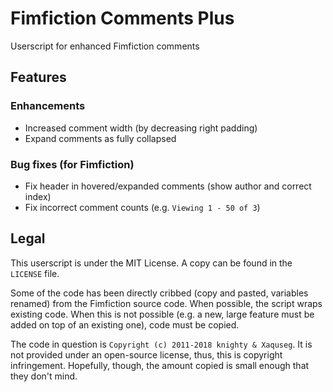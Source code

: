# Fimfiction Comments Plus
Userscript for enhanced Fimfiction comments

## Features

### Enhancements
* Increased comment width (by decreasing right padding)
* Expand comments as fully collapsed

### Bug fixes (for Fimfiction)
* Fix header in hovered/expanded comments (show author and correct index)
* Fix incorrect comment counts (e.g. `Viewing 1 - 50 of 3`)

## Legal

This userscript is under the MIT License. A copy can be found in the `LICENSE` file.

Some of the code has been directly cribbed (copy and pasted, variables renamed) from the Fimfiction source code. When possible, the script wraps existing code. When this is not possible (e.g. a new, large feature must be added on top of an existing one), code must be copied.

The code in question is `Copyright (c) 2011-2018 knighty & Xaquseg`. It is not provided under an open-source license, thus, this is copyright infringement. Hopefully, though, the amount copied is small enough that they don't mind.
